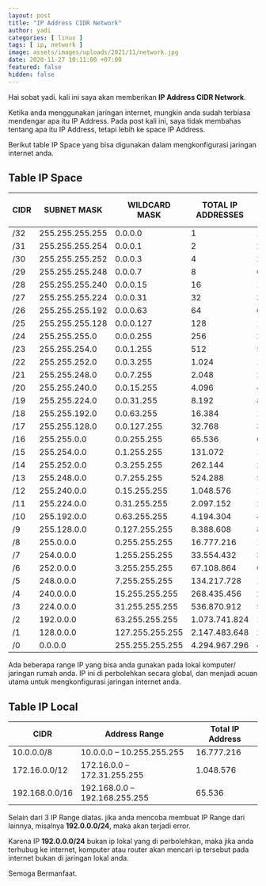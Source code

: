 ```yaml
---
layout: post
title: "IP Address CIDR Network"
author: yadi
categories: [ linux ]
tags: [ ip, network ]
image: assets/images/uploads/2021/11/network.jpg
date: 2020-11-27 10:11:00 +07:00
featured: false
hidden: false
---
```


Hai sobat yadi. kali ini saya akan memberikan **IP Address CIDR Network**.

Ketika anda menggunakan jaringan internet, mungkin anda sudah terbiasa mendengar apa itu IP Address. Pada post kali ini, saya tidak membahas tentang apa itu IP Address, tetapi lebih ke space IP Address.

Berikut table IP Space yang bisa digunakan dalam mengkonfigurasi jaringan internet anda.


## Table IP Space

| CIDR | SUBNET MASK     | WILDCARD MASK   | TOTAL IP ADDRESSES | TOTAL USABLE IP ADDRESSES |
| ---- | --------------- | --------------- | ------------------ | ------------------------- |
| /32  | 255.255.255.255 | 0.0.0.0         | 1                  | 1                         |
| /31  | 255.255.255.254 | 0.0.0.1         | 2                  | 2*                        |
| /30  | 255.255.255.252 | 0.0.0.3         | 4                  | 2                         |
| /29  | 255.255.255.248 | 0.0.0.7         | 8                  | 6                         |
| /28  | 255.255.255.240 | 0.0.0.15        | 16                 | 14                        |
| /27  | 255.255.255.224 | 0.0.0.31        | 32                 | 30                        |
| /26  | 255.255.255.192 | 0.0.0.63        | 64                 | 62                        |
| /25  | 255.255.255.128 | 0.0.0.127       | 128                | 126                       |
| /24  | 255.255.255.0   | 0.0.0.255       | 256                | 254                       |
| /23  | 255.255.254.0   | 0.0.1.255       | 512                | 510                       |
| /22  | 255.255.252.0   | 0.0.3.255       | 1.024              | 1.022                     |
| /21  | 255.255.248.0   | 0.0.7.255       | 2.048              | 2.046                     |
| /20  | 255.255.240.0   | 0.0.15.255      | 4.096              | 4.094                     |
| /19  | 255.255.224.0   | 0.0.31.255      | 8.192              | 8.190                     |
| /18  | 255.255.192.0   | 0.0.63.255      | 16.384             | 16.382                    |
| /17  | 255.255.128.0   | 0.0.127.255     | 32.768             | 32.766                    |
| /16  | 255.255.0.0     | 0.0.255.255     | 65.536             | 65.534                    |
| /15  | 255.254.0.0     | 0.1.255.255     | 131.072            | 131.070                   |
| /14  | 255.252.0.0     | 0.3.255.255     | 262.144            | 262.142                   |
| /13  | 255.248.0.0     | 0.7.255.255     | 524.288            | 524.286                   |
| /12  | 255.240.0.0     | 0.15.255.255    | 1.048.576          | 1.048.574                 |
| /11  | 255.224.0.0     | 0.31.255.255    | 2.097.152          | 2.097.150                 |
| /10  | 255.192.0.0     | 0.63.255.255    | 4.194.304          | 4.194.302                 |
| /9   | 255.128.0.0     | 0.127.255.255   | 8.388.608          | 8.388.606                 |
| /8   | 255.0.0.0       | 0.255.255.255   | 16.777.216         | 16.777.214                |
| /7   | 254.0.0.0       | 1.255.255.255   | 33.554.432         | 33.554.430                |
| /6   | 252.0.0.0       | 3.255.255.255   | 67.108.864         | 67.108.862                |
| /5   | 248.0.0.0       | 7.255.255.255   | 134.217.728        | 134.217.726               |
| /4   | 240.0.0.0       | 15.255.255.255  | 268.435.456        | 268.435.454               |
| /3   | 224.0.0.0       | 31.255.255.255  | 536.870.912        | 536.870.910               |
| /2   | 192.0.0.0       | 63.255.255.255  | 1.073.741.824      | 1.073.741.822             |
| /1   | 128.0.0.0       | 127.255.255.255 | 2.147.483.648      | 2.147.483.646             |
| /0   | 0.0.0.0         | 255.255.255.255 | 4.294.967.296      | 4.294.967.294             |

Ada beberapa range IP yang bisa anda gunakan pada lokal komputer/ jaringan rumah anda. IP ini di perbolehkan secara global, dan menjadi acuan utama untuk mengkonfigurasi jaringan internet anda.

## Table IP Local

| CIDR           | Address Range                 | Total IP Address |
| -------------- | ----------------------------- | ---------------- |
| 10.0.0.0/8     | 10.0.0.0 – 10.255.255.255     | 16.777.216       |
| 172.16.0.0/12  | 172.16.0.0 – 172.31.255.255   | 1.048.576        |
| 192.168.0.0/16 | 192.168.0.0 – 192.168.255.255 | 65.536           |

Selain dari 3 IP Range diatas. jika anda mencoba membuat IP Range dari lainnya, misalnya **192.0.0.0/24**, maka akan terjadi error.

Karena IP **192.0.0.0/24** bukan ip lokal yang di perbolehkan, maka jika anda terhubug ke internet, komputer atau router akan mencari ip tersebut pada internet bukan di jaringan lokal anda.

Semoga Bermanfaat.